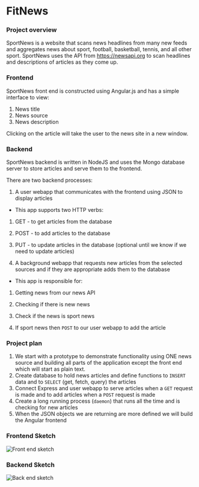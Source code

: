 # FitNews

### Project overview

SportNews is a website that scans news headlines from many new feeds and aggregates news about sport, football, basketball, tennis, and all other sport. SportNews uses the API from https://newsapi.org to scan headlines and descriptions of articles as they come up. 

### Frontend 
SportNews front end is constructed using Angular.js and has a simple interface to view:
1) News title
2) News source
3) News description

Clicking on the article will take the user to the news site in a new window. 

### Backend 
SportNews backend is written in NodeJS and uses the Mongo database server to store articles and serve them to the frontend. 

There are two backend processes:

1) A user webapp that communicates with the frontend using JSON to display articles
  - This app supports two HTTP verbs:
  
  1) GET - to get articles from the database
  
  2) POST - to add articles to the database
  
  3) PUT - to update articles in the database (optional until we know if we need to update articles)

2) A background webapp that requests new articles from the selected sources and if they are appropriate adds them to the database
  - This app is responsible for:
  
   1) Getting news from our news API 
   
   2) Checking if there is new news
   
   3) Check if the news is sport news 
   
   4) If sport news then `POST` to our user webapp to add the article
   
### Project plan
1) We start with a prototype to demonstrate functionality using ONE news source and building all parts of the application except the front end which will start as plain text. 
2) Create database to hold news articles and define functions to `INSERT` data and to `SELECT` (get, fetch, query) the articles
3) Connect Express and user webapp to serve articles when a `GET` request is made and to add articles when a `POST` request is made
4) Create a long running process (`daemon`) that runs all the time and is checking for new articles
5) When the JSON objects we are returning are more defined we will build the Angular frontend 

### Frontend Sketch
![Front end sketch](https://github.com/tarektarho/SportNews/blob/master/FrontEnd%20And%20BackEnd%20sketch/frontEnd1.jpg?raw=true)

### Backend Sketch
![Back end sketch](https://github.com/tarektarho/SportNews/blob/master/FrontEnd%20And%20BackEnd%20sketch/backEnd1.jpg)
